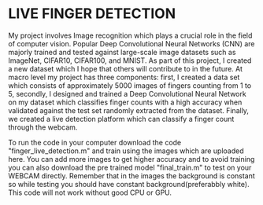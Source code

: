 # LIVE FINGER DETECTION
My project involves Image recognition which plays a crucial role in the field of computer vision. Popular Deep Convolutional Neural Networks
(CNN) are majorly trained and tested against large-scale image datasets such as ImageNet, CIFAR10, CIFAR100, and MNIST. As part of this
project, I created a new dataset which I hope that others will contribute to in the future. At macro level my project has three components:
first, I created a data set which consists of approximately 5000 images of fingers counting from 1 to 5, secondly, I designed and trained a
Deep Convolutional Neural Network on my dataset which classifies finger counts with a high accuracy when validated against the test set
randomly extracted from the dataset. Finally, we created a live detection platform which can classify a finger count through the webcam.

To run the code in your computer download the code "finger_live_detection.m" and train using the images which are uploaded here. You can add more images to get higher accuracy and to avoid training you can also download the pre trained model "final_train.m" to test on your WEBCAM directly. Remember that in the images the background is constant so while testing you should have constant background(preferabbly white). This code will not work without good CPU or GPU.
